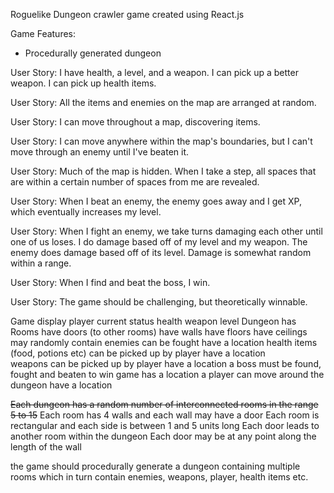 Roguelike Dungeon crawler game created using React.js

Game Features:
- Procedurally generated dungeon

User Story: I have health, a level, and a weapon. I can pick up a better weapon. I can pick up health items.

User Story: All the items and enemies on the map are arranged at random.

User Story: I can move throughout a map, discovering items.

User Story: I can move anywhere within the map's boundaries, but I can't move through an enemy until I've beaten it.

User Story: Much of the map is hidden. When I take a step, all spaces that are within a certain number of spaces from me are revealed.

User Story: When I beat an enemy, the enemy goes away and I get XP, which eventually increases my level.

User Story: When I fight an enemy, we take turns damaging each other until one of us loses. I do damage based off of my level and my weapon. The enemy does damage based off of its level. Damage is somewhat random within a range.

User Story: When I find and beat the boss, I win.

User Story: The game should be challenging, but theoretically winnable.

Game
    display player current status
        health
        weapon
        level
    Dungeon
        has 
            Rooms
                have doors (to other rooms) 
                have walls
                have floors
                have ceilings
                may randomly contain 
                    enemies
                        can be fought
                        have a location
                    health items (food, potions etc)
                        can be picked up by player 
                        have a location        
                    weapons
                        can be picked up by player
                        have a location
            a boss
                must be found, fought and beaten to win game
                has a location
            a player
                can move around the dungeon
                have a location


~~Each dungeon has a random number of interconnected rooms in the range 5 to 15~~
Each room has 4 walls and each wall may have a door
Each room is rectangular and each side is between 1 and 5 units long
Each door leads to another room within the dungeon
Each door may be at any point along the length of the wall


the game should procedurally generate a dungeon 
containing multiple rooms which in turn contain enemies, weapons, player, health items etc.